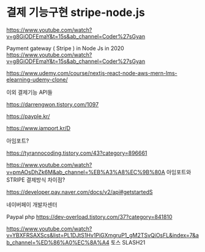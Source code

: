 # 결제 기능구현 stripe-node.js
https://www.youtube.com/watch?v=g8GiODFEmaY&t=15s&ab_channel=Coder%27sGyan


 Payment gateway ( Stripe ) in Node Js in 2020
https://www.youtube.com/watch?v=g8GiODFEmaY&t=15s&ab_channel=Coder%27sGyan



https://www.udemy.com/course/nextjs-react-node-aws-mern-lms-elearning-udemy-clone/

이외 결제기능 API들

https://darrengwon.tistory.com/1097

https://payple.kr/

https://www.iamport.kr/D

아임포트?

https://tyrannocoding.tistory.com/43?category=896661


https://www.youtube.com/watch?v=pmAOsDhZk6M&ab_channel=%EB%A3%A8%EC%9B%80A
아임포트와 STRIPE 결제방식 차이점?

https://developer.pay.naver.com/docs/v2/api#getstartedS

네이버페이 개발자센터


Paypal php
https://dev-overload.tistory.com/37?category=841810


https://www.youtube.com/watch?v=YBXFRSAXScs&list=PL1DJtS1Hv1PiGXmgruP1_gM2TSvQiOsFL&index=7&ab_channel=%ED%86%A0%EC%8A%A4
토스 SLASH21
